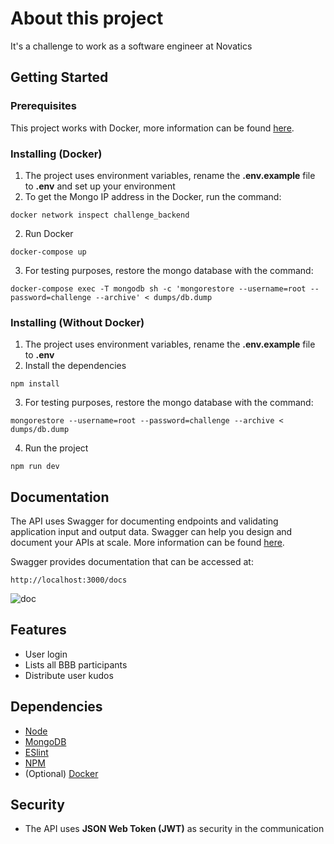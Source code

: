 # About this project
It's a challenge to work as a software engineer at Novatics

## Getting Started
### Prerequisites
This project works with Docker, more information can be found [here](https://docs.docker.com/get-docker/).

### Installing (Docker)
1. The project uses environment variables, rename the **.env.example** file to **.env** and set up your environment
2. To get the Mongo IP address in the Docker, run the command:
 ```
docker network inspect challenge_backend
 ```
2. Run Docker
 ```
docker-compose up
 ```
3. For testing purposes, restore the mongo database with the command: 
 ```
docker-compose exec -T mongodb sh -c 'mongorestore --username=root --password=challenge --archive' < dumps/db.dump
 ```
### Installing (Without Docker)
1. The project uses environment variables, rename the **.env.example** file to **.env**
2. Install the dependencies
 ```
npm install
 ```
3. For testing purposes, restore the mongo database with the command: 
 ```
mongorestore --username=root --password=challenge --archive < dumps/db.dump
 ```
 4. Run the project
 ```
npm run dev
 ```

## Documentation
The API uses Swagger for documenting endpoints and validating application input and output data. 
Swagger can help you design and document your APIs at scale.
More information can be found [here](https://swagger.io/).

Swagger provides documentation that can be accessed at:
  ```
  http://localhost:3000/docs
  ```
 ![doc](https://user-images.githubusercontent.com/2119725/81845084-6d1af300-9526-11ea-9007-ce3b3f53049e.png)

## Features
 - User login
 - Lists all BBB participants
 - Distribute user kudos

## Dependencies
 - [Node](https://nodejs.org/en/)
 - [MongoDB](https://www.mongodb.com/)
 - [ESlint](https://eslint.org/)
 - [NPM](https://www.npmjs.com/)
 - (Optional) [Docker](https://www.docker.com/)
## Security
 - The API uses **JSON Web Token (JWT)** as security in the communication
